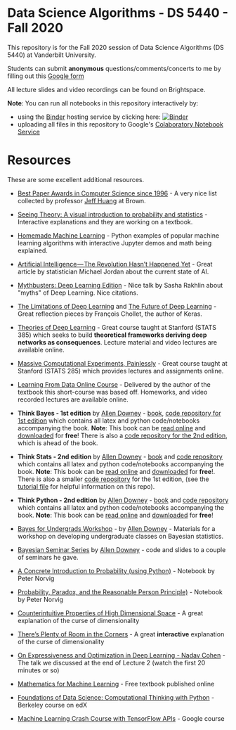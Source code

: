 # Data Science Algorithms - DS 5440 - Fall 2020

This repository is for the Fall 2020 session of Data Science Algorithms (DS 5440) at Vanderbilt University. 

Students can submit **anonymous** questions/comments/concerts to me by filling out this [Google form](https://forms.gle/1PGoDbSCtXnNhJF9A)

All lecture slides and video recordings can be found on Brightspace. 

**Note**: You can run all notebooks in this repository interactively by:

* using the [Binder](http://mybinder.org/) hosting service by clicking here: [![Binder](https://mybinder.org/badge_logo.svg)](https://mybinder.org/v2/gh/diego898/mlf-bmif-6315-2019/master)
* uploading all files in this repository to Google's [Colaboratory Notebook Service](colab.research.google.com/)

# Resources

These are some excellent additional resources. 

* [Best Paper Awards in Computer Science since 1996](https://jeffhuang.com/best_paper_awards.html) - A very nice list collected by professor [Jeff Huang](https://jeffhuang.com/) at Brown.

* [Seeing Theory: A visual introduction to probability and statistics](https://seeing-theory.brown.edu/index.html) - Interactive explanations and they are working on a textbook.

* [Homemade Machine Learning](https://github.com/trekhleb/homemade-machine-learning) - Python examples of popular machine learning algorithms with interactive Jupyter demos and math being explained.

* [Artificial Intelligence — The Revolution Hasn’t Happened Yet](https://medium.com/@mijordan3/artificial-intelligence-the-revolution-hasnt-happened-yet-5e1d5812e1e7) - Great article by statistician Michael Jordan about the current state of AI.

* [Mythbusters: Deep Learning Edition](http://www.mit.edu/~rakhlin/papers/myths.pdf) - Nice talk by Sasha Rakhlin about "myths" of Deep Learning. Nice citations. 

* [The Limitations of Deep Learning](https://blog.keras.io/the-limitations-of-deep-learning.html) and [The Future of Deep Learning](https://blog.keras.io/the-future-of-deep-learning.html) - Great reflection pieces by François Chollet, the author of Keras. 

* [Theories of Deep Learning](https://stats385.github.io/) - Great course taught at Stanford (STATS 385) which seeks to build **theoretical frameworks deriving deep networks as consequences**. Lecture material and video lectures are available online.  

* [Massive Computational Experiments, Painlessly](https://stats285.github.io/) - Great course taught at Stanford (STATS 285) which provides lectures and assignments online. 

* [Learning From Data Online Course](https://work.caltech.edu/telecourse.html) -  Delivered by the author of the textbook this short-course was based off. Homeworks, and video recorded lectures are available online. 

* **Think Bayes - 1st edition** by [Allen Downey](http://www.allendowney.com/wp/) - [book](http://greenteapress.com/wp/think-bayes/), [code repository for 1st edition](https://github.com/AllenDowney/ThinkBayes) which contains all latex and python code/notebooks accompanying the book. **Note**: This book can be [read online](http://www.greenteapress.com/thinkbayes/html/index.html) and [downloaded](http://www.greenteapress.com/thinkbayes/thinkbayes.pdf) for **free**! There is also a [code repository for the 2nd edition](https://github.com/AllenDowney/ThinkBayes2), which is ahead of the book.

* **Think Stats - 2nd edition** by [Allen Downey](http://www.allendowney.com/wp/) - [book](http://greenteapress.com/wp/think-stats-2e/) and [code repository](https://github.com/AllenDowney/ThinkStats2) which contains all latex and python code/notebooks accompanying the book. **Note**: This book can be [read online](http://greenteapress.com/thinkstats2/html/index.html) and [downloaded](http://greenteapress.com/thinkstats2/thinkstats2.pdf) for **free**!. There is also a smaller [code repository](https://github.com/AllenDowney/CompStats) for the 1st edition, (see the [tutorial file](https://github.com/AllenDowney/CompStats/blob/master/tutorial.md) for helpful information on this repo).

* **Think Python - 2nd edition** by [Allen Downey](http://www.allendowney.com/wp/) - [book](http://greenteapress.com/wp/think-python-2e/) and [code repository](https://github.com/AllenDowney/ThinkPython2) which contains all latex and python code/notebooks accompanying the book. **Note**: This book can be [read online](http://greenteapress.com/thinkpython2/html/index.html) and [downloaded](http://greenteapress.com/thinkpython2/thinkpython2.pdf) for **free**!

* [Bayes for Undergrads Workshop](https://github.com/AllenDowney/BayesForUndergrads) - by [Allen Downey](http://www.allendowney.com/wp/) - Materials for a workshop on developing undergraduate classes on Bayesian statistics. 

* [Bayesian Seminar Series](https://github.com/AllenDowney/BayesSeminar) by [Allen Downey](http://www.allendowney.com/wp/) - code and slides to a couple of seminars he gave.

* [A Concrete Introduction to Probability (using Python)](https://github.com/norvig/pytudes/blob/master/ipynb/Probability.ipynb) - Notebook by Peter Norvig

* [Probability, Paradox, and the Reasonable Person Principle)](https://github.com/norvig/pytudes/blob/master/ipynb/ProbabilityParadox.ipynb) - Notebook by Peter Norvig

* [Counterintuitive Properties of High Dimensional Space](https://marckhoury.github.io/counterintuitive-properties-of-high-dimensional-space/) - A great explanation of the curse of dimensionality

* [There’s Plenty of Room in the Corners](https://beta.observablehq.com/@tophtucker/theres-plenty-of-room-in-the-corners) - A great **interactive** explanation of the curse of dimensionality

* [On Expressiveness and Optimization in Deep Learning - Nadav Cohen](https://www.youtube.com/watch?v=F079b2dwcAg) - The talk we discussed at the end of Lecture 2 (watch the first 20 minutes or so)

* [Mathematics for Machine Learning](https://mml-book.github.io/) - Free textbook published online

* [Foundations of Data Science: Computational Thinking with Python](https://www.edx.org/course/foundations-data-science-computational-uc-berkeleyx-data8-1x) - Berkeley course on edX

* [Machine Learning Crash Course with TensorFlow APIs](https://developers.google.com/machine-learning/crash-course/) - Google course
